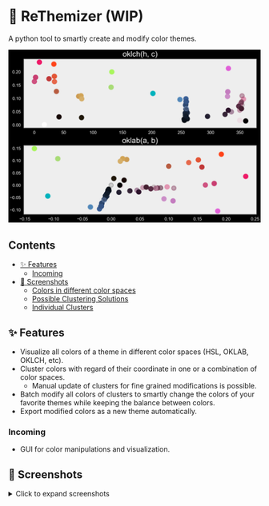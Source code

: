 # 🎨 ReThemizer (WIP)

A python tool to smartly create and modify color themes.

![Colors Visualization](media/colors_bmh.png)

## Contents <!-- omit from toc -->

- [✨ Features](#-features)
  - [Incoming](#incoming)
- [📸 Screenshots](#-screenshots)
  - [Colors in different color spaces](#colors-in-different-color-spaces)
  - [Possible Clustering Solutions](#possible-clustering-solutions)
  - [Individual Clusters](#individual-clusters)

## ✨ Features

- Visualize all colors of a theme in different color spaces (HSL, OKLAB, OKLCH, etc).
- Cluster colors with regard of their coordinate in one or a combination of color spaces.
  - Manual update of clusters for fine grained modifications is possible.
- Batch modify all colors of clusters to smartly change the colors of your favorite themes while keeping the balance between colors.
- Export modified colors as a new theme automatically.

### Incoming

- GUI for color manipulations and visualization.

## 📸 Screenshots

<details>
  <summary>Click to expand screenshots</summary>

### Colors in different color spaces

![Colors Visualization](media/colors_bmh.png)

### Possible Clustering Solutions

Inner color = color of the center of the cluster

![Possible clustering solutions](<media/oklab(a, b)_plot.png>)

### Individual Clusters

![Individual Clusters](<media/oklch(h, c)_9_clusters.png>)
